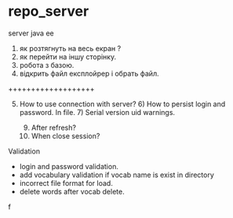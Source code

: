 repo_server
===========

server java ee

1) як розтягнуть на весь екран ?
2) як перейти на іншу сторінку.
3) робота з базою.
4) відкрить файл експлойрер і обрать файл.


+++++++++++++++++++

5) How to use connection with server?
	6) How to persist login and password. In file.
	7) Serial version uid warnings.

	9) After refresh?
	10) When close session?


Validation

- login and password validation.
- add vocabulary validation
	if vocab name is exist in directory
- incorrect file format for load.	
- delete words after vocab delete.
	
f
